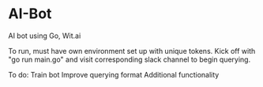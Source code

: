 # AI-Bot
AI bot using Go, Wit.ai

To run, must have own environment set up with unique tokens. Kick off with "go run main.go" and visit corresponding slack channel to begin querying.

To do:
Train bot
Improve querying format
Additional functionality
